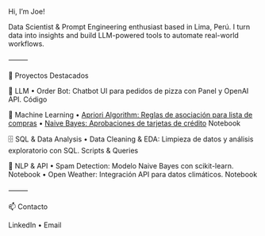 Hi, I’m Joe!

Data Scientist & Prompt Engineering enthusiast based in Lima, Perú. I turn data into insights and build LLM-powered tools to automate real-world workflows.

⸻

🚀 Proyectos Destacados

🧠 LLM
	•	Order Bot: Chatbot UI para pedidos de pizza con Panel y OpenAI API.
Código

🤖 Machine Learning
	•	[Apriori Algorithm: Reglas de asociación para lista de compras](https://github.com/JoeSotomayor/PortfolioProjects/blob/main/Apriori_Algorithm.ipynb)
	•	[Naive Bayes: Aprobaciones de tarjetas de crédito](https://github.com/JoeSotomayor/PortfolioProjects/blob/main/Credit_Card_Approval_Naive_Bayes_Algorithm.ipynb)
Notebook

🗄️ SQL & Data Analysis
	•	Data Cleaning & EDA: Limpieza de datos y análisis exploratorio con SQL.
Scripts & Queries

💬 NLP & API
	•	Spam Detection: Modelo Naive Bayes con scikit-learn.
Notebook
	•	Open Weather: Integración API para datos climáticos.
Notebook

⸻

📫 Contacto

LinkedIn • Email
  
<!--
**JoeSotomayor/JoeSotomayor** is a ✨ _special_ ✨ repository because its `README.md` (this file) appears on your GitHub profile.

Here are some ideas to get you started:

- 🔭 I’m currently working on ...
- 🌱 I’m currently learning ...
- 👯 I’m looking to collaborate on ...
- 🤔 I’m looking for help with ...
- 💬 Ask me about ...
- 📫 How to reach me: ...
- 😄 Pronouns: ...
- ⚡ Fun fact: ...
-->
